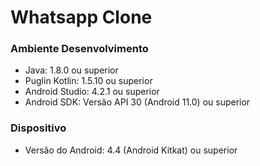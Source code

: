 # Whatsapp Clone

### Ambiente Desenvolvimento
* Java: 1.8.0 ou superior
* Puglin Kotlin: 1.5.10 ou superior 
* Android Studio: 4.2.1 ou superior
* Android SDK: Versão API 30 (Android 11.0) ou superior 

### Dispositivo
* Versão do Android: 4.4 (Android Kitkat) ou superior